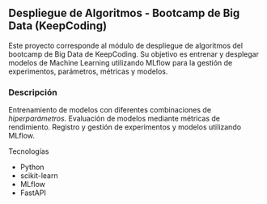 ## Despliegue de Algoritmos - Bootcamp de Big Data (KeepCoding)

Este proyecto corresponde al módulo de despliegue de algoritmos del bootcamp de Big Data de KeepCoding. Su objetivo es entrenar y desplegar modelos de Machine Learning utilizando MLflow para la gestión de experimentos, parámetros, métricas y modelos.

### Descripción
Entrenamiento de modelos con diferentes combinaciones de *hiperparámetros.*
Evaluación de modelos mediante métricas de rendimiento.
Registro y gestión de experimentos y modelos utilizando MLflow.

Tecnologías
- Python
- scikit-learn
- MLflow
- FastAPI